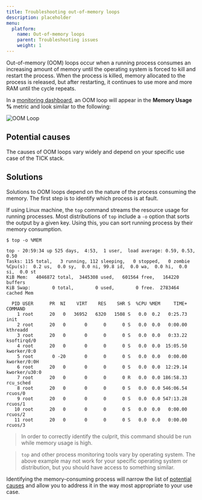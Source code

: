 ```yaml
---
title: Troubleshooting out-of-memory loops
description: placeholder
menu:
  platform:
    name: Out-of-memory loops
    parent: Troubleshooting issues
    weight: 1
---
```


Out-of-memory (OOM) loops occur when a running process consumes an increasing amount
of memory until the operating system is forced to kill and restart the process.
When the process is killed, memory allocated to the process is released, but after
restarting, it continues to use more and more RAM until the cycle repeats.

In a [monitoring dashboard](/platform/monitoring/monitoring-dashboards), an OOM loop
will appear in the **Memory Usage %** metric and look similar to the following:

![OOM Loop](/img/platform/troubleshooting-oom-loop.png)

## Potential causes
The causes of OOM loops vary widely and depend on your specific use case of the TICK stack.
<!-- The following are the most common causes: -->

<!-- - list of common causes  -->

## Solutions
Solutions to OOM loops depend on the nature of the process consuming the memory.
The first step is to identify which process is at fault.

If using Linux machine, the `top` command streams the resource usage for running processes.
Most distributions of `top` include a `-o` option that sorts the output by a given key.
Using this, you can sort running process by their memory consumption.

```
$ top -o %MEM

top - 20:59:34 up 525 days,  4:53,  1 user,  load average: 0.59, 0.53, 0.50
Tasks: 115 total,   3 running, 112 sleeping,   0 stopped,   0 zombie
%Cpu(s):  0.2 us,  0.0 sy,  0.0 ni, 99.8 id,  0.0 wa,  0.0 hi,  0.0 si,  0.0 st
KiB Mem:   4046872 total,  3445308 used,   601564 free,   164220 buffers
KiB Swap:        0 total,        0 used,        0 free.  2783464 cached Mem

  PID USER      PR  NI    VIRT    RES    SHR S  %CPU %MEM     TIME+ COMMAND
    1 root      20   0   36952   6320   1508 S   0.0  0.2   0:25.73 init
    2 root      20   0       0      0      0 S   0.0  0.0   0:00.00 kthreadd
    3 root      20   0       0      0      0 S   0.0  0.0   0:33.22 ksoftirqd/0
    4 root      20   0       0      0      0 S   0.0  0.0  15:05.50 kworker/0:0
    5 root       0 -20       0      0      0 S   0.0  0.0   0:00.00 kworker/0:0H
    6 root      20   0       0      0      0 S   0.0  0.0  12:29.14 kworker/u30:0
    7 root      20   0       0      0      0 R   0.0  0.0 186:58.33 rcu_sched
    8 root      20   0       0      0      0 S   0.0  0.0 546:06.54 rcuos/0
    9 root      20   0       0      0      0 S   0.0  0.0 547:13.28 rcuos/1
   10 root      20   0       0      0      0 S   0.0  0.0   0:00.00 rcuos/2
   11 root      20   0       0      0      0 S   0.0  0.0   0:00.00 rcuos/3
```

> In order to correctly identify the culprit, this command should be run while memory usage is high.

<!-- -->

> `top` and other process monitoring tools vary by operating system.
> The above example may not work for your specific operating system or distribution,
> but you should have access to something similar.

Identifying the memory-consuming process will narrow the list of [potential causes](#potential-causes)
and allow you to address it in the way most appropriate to your use case.
